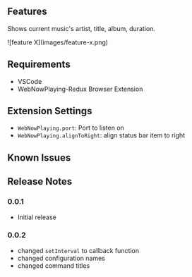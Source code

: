 ## Features

Shows current music's artist, title, album, duration.

\!\[feature X\]\(images/feature-x.png\)

## Requirements

* VSCode
* WebNowPlaying-Redux Browser Extension

## Extension Settings

* `WebNowPlaying.port`: Port to listen on
* `WebNowPlaying.alignToRight`: align status bar item to right

## Known Issues

## Release Notes

### 0.0.1

* Initial release

### 0.0.2

* changed `setInterval` to callback function
* changed configuration names
* changed command titles
